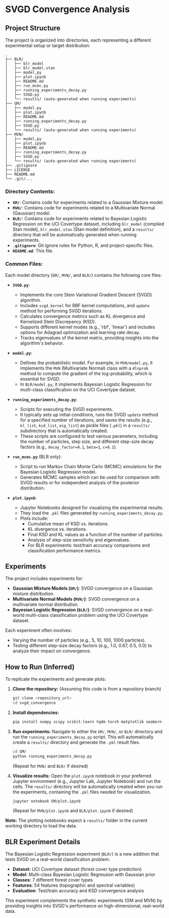 # SVGD Convergence Analysis

## Project Structure

The project is organized into directories, each representing a different experimental setup or target distribution:

```
.
├── BLR/
│   ├── blr_model
│   ├── blr_model.stan
│   ├── model.py
│   ├── plot.ipynb
│   ├── README.md
│   ├── run_mcmc.py
│   ├── running_experiments_decay.py
│   ├── SVGD.py
│   └── results/ (auto-generated when running experiments)
├── GM/
│   ├── model.py
│   ├── plot.ipynb
│   ├── README.md
│   ├── running_experiments_decay.py
│   ├── SVGD.py
│   └── results/ (auto-generated when running experiments)
├── MVN/
│   ├── model.py
│   ├── plot.ipynb
│   ├── README.md
│   ├── running_experiments_decay.py
│   ├── SVGD.py
│   └── results/ (auto-generated when running experiments)
├── .gitignore
├── LICENSE
├── README.md
└── .git/...
```

### Directory Contents:

* **`GM/`**: Contains code for experiments related to a Gaussian Mixture model.
* **`MVN/`**: Contains code for experiments related to a Multivariate Normal (Gaussian) model.
* **`BLR/`**: Contains code for experiments related to Bayesian Logistic Regression on the UCI Covertype dataset, including `blr_model` (compiled Stan model), `blr_model.stan` (Stan model definition), and a `results/` directory that will be automatically generated when running experiments.
* **`.gitignore`**: Git ignore rules for Python, R, and project-specific files.
* **`README.md`**: This file.

### Common Files:

Each model directory (`GM/`, `MVN/`, and `BLR/`) contains the following core files:

* **`SVGD.py`**:
    * Implements the core Stein Variational Gradient Descent (SVGD) algorithm.
    * Includes `svgd_kernel` for RBF kernel computations, and `update` method for performing SVGD iterations.
    * Calculates convergence metrics such as KL divergence and Kernelized Stein Discrepancy (KSD).
    * Supports different kernel modes (e.g., 'rbf', 'linear') and includes options for Adagrad optimization and learning rate decay.
    * Tracks eigenvalues of the kernel matrix, providing insights into the algorithm's behavior.

* **`model.py`**:
    * Defines the probabilistic model. For example, in `MVN/model.py`, it implements the `MVN` (Multivariate Normal) class with a `dlnprob` method to compute the gradient of the log-probability, which is essential for SVGD.
    * In `BLR/model.py`, it implements Bayesian Logistic Regression for multi-class classification on the UCI Covertype dataset.

* **`running_experiments_decay.py`**:
    * Scripts for executing the SVGD experiments.
    * It typically sets up initial conditions, runs the SVGD `update` method for a specified number of iterations, and saves the results (e.g., `kl_list`, `ksd_list`, `eig_list`) as pickle files (`.pkl`) in a `results/` subdirectory that is automatically created.
    * These scripts are configured to test various parameters, including the number of particles, step size, and different step-size decay factors (e.g., `decay_factor=0.1`, `beta=1`, `c=0.1`).

* **`run_mcmc.py`** (BLR only):
    * Script to run Markov Chain Monte Carlo (MCMC) simulations for the Bayesian Logistic Regression model.
    * Generates MCMC samples which can be used for comparison with SVGD results or for independent analysis of the posterior distribution.

* **`plot.ipynb`**:
    * Jupyter Notebooks designed for visualizing the experimental results.
    * They load the `.pkl` files generated by `running_experiments_decay.py`.
    * Plots include:
        * Cumulative mean of KSD vs. iterations.
        * KL divergence vs. iterations.
        * Final KSD and KL values as a function of the number of particles.
        * Analysis of step-size sensitivity and eigenvalues.
        * For BLR experiments: test/train accuracy comparisons and classification performance metrics.

## Experiments

The project includes experiments for:

* **Gaussian Mixture Models (`GM/`)**: SVGD convergence on a Gaussian mixture distribution.
* **Multivariate Normal Models (`MVN/`)**: SVGD convergence on a multivariate normal distribution.
* **Bayesian Logistic Regression (`BLR/`)**: SVGD convergence on a real-world multi-class classification problem using the UCI Covertype dataset.

Each experiment often involves:

* Varying the number of particles (e.g., 5, 10, 100, 1000 particles).
* Testing different step-size decay factors (e.g., 1.0, 0.67, 0.5, 0.0) to analyze their impact on convergence.

## How to Run (Inferred)

To replicate the experiments and generate plots:

1.  **Clone the repository:** (Assuming this code is from a repository branch)
    ```bash
    git clone <repository_url>
    cd svgd_convergence
    ```
2.  **Install dependencies:**
    ```bash
    pip install numpy scipy scikit-learn tqdm torch matplotlib seaborn
    ```
3.  **Run experiments:**
    Navigate to either the `GM/`, `MVN/`, or `BLR/` directory and run the `running_experiments_decay.py` script. This will automatically create a `results/` directory and generate the `.pkl` result files.
    ```bash
    cd GM/
    python running_experiments_decay.py
    ```
    (Repeat for `MVN/` and `BLR/` if desired)

4.  **Visualize results:**
    Open the `plot.ipynb` notebook in your preferred Jupyter environment (e.g., Jupyter Lab, Jupyter Notebook) and run the cells. The `results/` directory will be automatically created when you run the experiments, containing the `.pkl` files needed for visualization.
    ```bash
    jupyter notebook GM/plot.ipynb
    ```
    (Repeat for `MVN/plot.ipynb` and `BLR/plot.ipynb` if desired)

**Note:** The plotting notebooks expect a `results/` folder in the current working directory to load the data.

## BLR Experiment Details

The Bayesian Logistic Regression experiment (`BLR/`) is a new addition that tests SVGD on a real-world classification problem:

* **Dataset**: UCI Covertype dataset (forest cover type prediction)
* **Model**: Multi-class Bayesian Logistic Regression with Gaussian prior
* **Classes**: 7 different forest cover types
* **Features**: 54 features (topographic and spectral variables)
* **Evaluation**: Test/train accuracy and KSD convergence analysis

This experiment complements the synthetic experiments (GM and MVN) by providing insights into SVGD's performance on high-dimensional, real-world data.